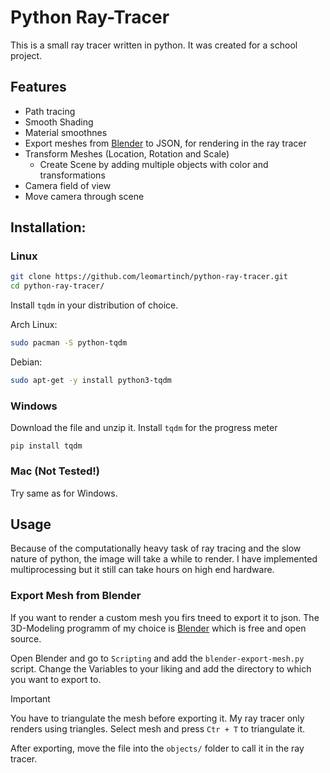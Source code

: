 # Python Ray-Tracer

This is a small ray tracer written in python.
It was created for a school project.

## Features
- Path tracing
- Smooth Shading
- Material smoothnes
- Export meshes from [Blender](https://www.blender.org/) to JSON, for rendering in the ray tracer
- Transform Meshes (Location, Rotation and Scale)
  - Create Scene by adding multiple objects with color and transformations
- Camera field of view
- Move camera through scene
 

## Installation:

### Linux

```sh
git clone https://github.com/leomartinch/python-ray-tracer.git
cd python-ray-tracer/
```

Install `tqdm` in your distribution of choice.

Arch Linux:
```sh
sudo pacman -S python-tqdm
```
Debian:
```sh
sudo apt-get -y install python3-tqdm
```


### Windows
Download the file and unzip it.
Install `tqdm` for the progress meter
```
pip install tqdm
```

### Mac (Not Tested!)
Try same as for Windows.


## Usage
Because of the computationally heavy task of ray tracing and the slow nature of python, the image will take a while to render.
I have implemented multiprocessing but it still can take hours on high end hardware.


### Export Mesh from Blender
If you want to render a custom mesh you firs tneed to export it to json.
The 3D-Modeling programm of my choice is [Blender](https://www.blender.org/) which is free and open source.

Open Blender and go to `Scripting` and add the `blender-export-mesh.py` script.
Change the Variables to your liking and add the directory to which you want to export to.

> [!IMPORTANT]  
> You have to triangulate the mesh before exporting it. 
My ray tracer only renders using triangles.
Select mesh and press `Ctr + T` to triangulate it.

After exporting, move the file into the `objects/` folder to call it in the ray tracer.



